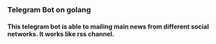 ### Telegram Bot on golang
#### This telegram bot is able to mailing main news from different social networks. It works like rss channel.



